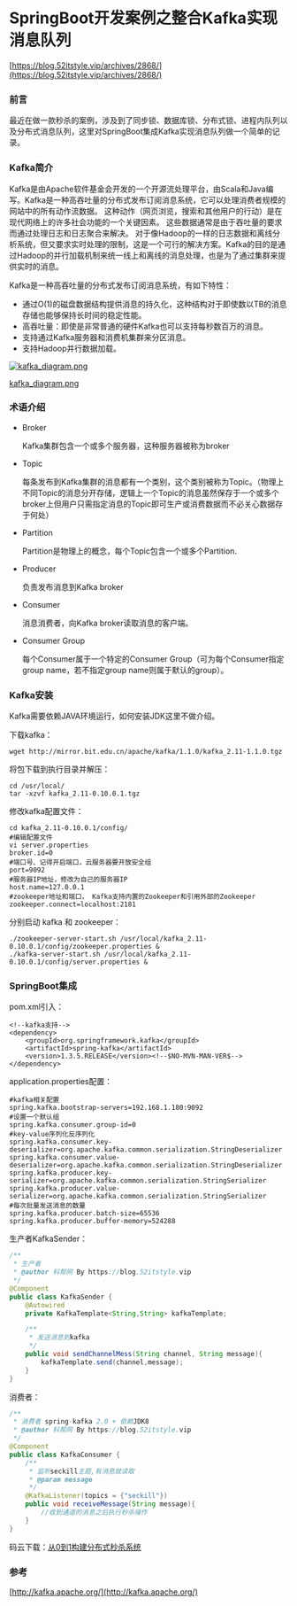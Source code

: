 # SpringBoot开发案例之整合Kafka实现消息队列

[https://blog.52itstyle.vip/archives/2868/](https://blog.52itstyle.vip/archives/2868/)

### 前言

最近在做一款秒杀的案例，涉及到了同步锁、数据库锁、分布式锁、进程内队列以及分布式消息队列，这里对SpringBoot集成Kafka实现消息队列做一个简单的记录。

### Kafka简介

Kafka是由Apache软件基金会开发的一个开源流处理平台，由Scala和Java编写。Kafka是一种高吞吐量的分布式发布订阅消息系统，它可以处理消费者规模的网站中的所有动作流数据。 这种动作（网页浏览，搜索和其他用户的行动）是在现代网络上的许多社会功能的一个关键因素。 这些数据通常是由于吞吐量的要求而通过处理日志和日志聚合来解决。 对于像Hadoop的一样的日志数据和离线分析系统，但又要求实时处理的限制，这是一个可行的解决方案。Kafka的目的是通过Hadoop的并行加载机制来统一线上和离线的消息处理，也是为了通过集群来提供实时的消息。

Kafka是一种高吞吐量的分布式发布订阅消息系统，有如下特性：

* 通过O\(1\)的磁盘数据结构提供消息的持久化，这种结构对于即使数以TB的消息存储也能够保持长时间的稳定性能。
* 高吞吐量：即使是非常普通的硬件Kafka也可以支持每秒数百万的消息。
* 支持通过Kafka服务器和消费机集群来分区消息。
* 支持Hadoop并行数据加载。

[![kafka\_diagram.png](https://gitee.com/baicaihenxiao/imageDB/raw/master/uPic/png/2020/07/22/3263895972-133900.png)](https://blog.52itstyle.vip/usr/uploads/2018/05/3263895972.png)

[kafka\_diagram.png](https://blog.52itstyle.vip/usr/uploads/2018/05/3263895972.png)

### 术语介绍

* Broker

    Kafka集群包含一个或多个服务器，这种服务器被称为broker

* Topic

    每条发布到Kafka集群的消息都有一个类别，这个类别被称为Topic。（物理上不同Topic的消息分开存储，逻辑上一个Topic的消息虽然保存于一个或多个broker上但用户只需指定消息的Topic即可生产或消费数据而不必关心数据存于何处）

* Partition

    Partition是物理上的概念，每个Topic包含一个或多个Partition.

* Producer

    负责发布消息到Kafka broker

* Consumer

    消息消费者，向Kafka broker读取消息的客户端。

* Consumer Group

    每个Consumer属于一个特定的Consumer Group（可为每个Consumer指定group name，若不指定group name则属于默认的group）。

### Kafka安装

Kafka需要依赖JAVA环境运行，如何安装JDK这里不做介绍。

下载kafka：

```text
wget http://mirror.bit.edu.cn/apache/kafka/1.1.0/kafka_2.11-1.1.0.tgz
```

将包下载到执行目录并解压：

```text
cd /usr/local/
tar -xzvf kafka_2.11-0.10.0.1.tgz
```

修改kafka配置文件：

```text
cd kafka_2.11-0.10.0.1/config/
#编辑配置文件
vi server.properties
broker.id=0
#端口号、记得开启端口，云服务器要开放安全组
port=9092
#服务器IP地址，修改为自己的服务器IP
host.name=127.0.0.1
#zookeeper地址和端口， Kafka支持内置的Zookeeper和引用外部的Zookeeper
zookeeper.connect=localhost:2181
```

分别启动 kafka 和 zookeeper：

```text
./zookeeper-server-start.sh /usr/local/kafka_2.11-0.10.0.1/config/zookeeper.properties &
./kafka-server-start.sh /usr/local/kafka_2.11-0.10.0.1/config/server.properties &
```

### SpringBoot集成

pom.xml引入：

```markup
<!--kafka支持-->
<dependency>
    <groupId>org.springframework.kafka</groupId>
    <artifactId>spring-kafka</artifactId>
    <version>1.3.5.RELEASE</version><!--$NO-MVN-MAN-VER$-->
</dependency>
```

application.properties配置：

```markup
#kafka相关配置
spring.kafka.bootstrap-servers=192.168.1.180:9092
#设置一个默认组
spring.kafka.consumer.group-id=0
#key-value序列化反序列化
spring.kafka.consumer.key-deserializer=org.apache.kafka.common.serialization.StringDeserializer
spring.kafka.consumer.value-deserializer=org.apache.kafka.common.serialization.StringDeserializer
spring.kafka.producer.key-serializer=org.apache.kafka.common.serialization.StringSerializer
spring.kafka.producer.value-serializer=org.apache.kafka.common.serialization.StringSerializer
#每次批量发送消息的数量
spring.kafka.producer.batch-size=65536
spring.kafka.producer.buffer-memory=524288
```

生产者KafkaSender：

```java
/**
 * 生产者
 * @author 科帮网 By https://blog.52itstyle.vip
 */
@Component
public class KafkaSender {
    @Autowired
    private KafkaTemplate<String,String> kafkaTemplate;

    /**
     * 发送消息到kafka
     */
    public void sendChannelMess(String channel, String message){
        kafkaTemplate.send(channel,message);
    }
}
```

消费者：

```java
/**
 * 消费者 spring-kafka 2.0 + 依赖JDK8
 * @author 科帮网 By https://blog.52itstyle.vip
 */
@Component
public class KafkaConsumer {
    /**
     * 监听seckill主题,有消息就读取
     * @param message
     */
    @KafkaListener(topics = {"seckill"})
    public void receiveMessage(String message){
        //收到通道的消息之后执行秒杀操作
    }
}
```

码云下载：[从0到1构建分布式秒杀系统](https://gitee.com/52itstyle/spring-boot-seckill)

### 参考

[http://kafka.apache.org/](http://kafka.apache.org/)

